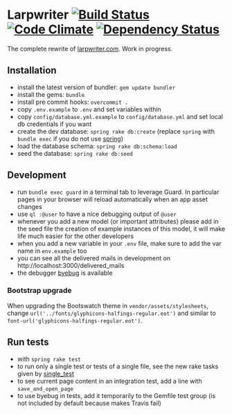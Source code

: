 # Larpwriter [![Build Status](https://travis-ci.org/Florent2/larpwriter.png)](https://travis-ci.org/Florent2/larpwriter) [![Code Climate](https://codeclimate.com/github/Florent2/larpwriter.png)](https://codeclimate.com/github/Florent2/larpwriter) [![Dependency Status](https://gemnasium.com/Florent2/larpwriter.png)](https://gemnasium.com/Florent2/larpwriter)

The complete rewrite of [larpwriter.com](http://www.larpwriter.com). Work in progress.

## Installation

* install the latest version of bundler: `gem update bundler`
* install the gems: `bundle`
* install pre commit hooks: `overcommit .`
* copy `.env.example` to `.env` and set variables within
* copy `config/database.yml.example` to `config/database.yml` and set local db credentials if you want
* create the dev database: `spring rake db:create` (replace `spring` with `bundle exec` if you do not use [spring](https://github.com/jonleighton/spring))
* load the database schema: `spring rake db:schema:load`
* seed the database: `spring rake db:seed`

## Development

* run `bundle exec guard` in a terminal tab to leverage Guard. In particular
pages in your browser will reload automatically when an app asset changes
* use `ql :@user` to have a nice debugging output of `@user`
* whenever you add a new model (or important attributes) please add in the seed
file the creation of example instances of this model, it will make life much
easier for the other developers
* when you add a new variable in your `.env` file, make sure to add the var name
in `env.example` too
* you can see all the delivered mails in development on http://localhost:3000/delivered_mails
* the debugger [byebug](https://github.com/deivid-rodriguez/byebug) is available

### Bootstrap upgrade

When upgrading the Bootswatch theme in `vendor/assets/stylesheets`, change `url('../fonts/glyphicons-halfings-regular.eot')` and similar to `font-url('glyphicons-halfings-regular.eot')`.

## Run tests

* with `spring rake test`
* to run only a single test or tests of a single file, see the new rake tasks given by [single_test](https://github.com/grosser/single_test)
* to see current page content in an integration test, add a line with `save_and_open_page`
* to use byebug in tests, add it temporarily to the Gemfile test group (is not included by default because makes Travis fail)
